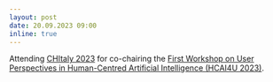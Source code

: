 ```yaml
---
layout: post
date: 20.09.2023 09:00
inline: true
---
```


Attending [CHItaly 2023](chitaly2023.it) for co-chairing the [First Workshop on User Perspectives in Human-Centred Artificial Intelligence (HCAI4U 2023)](https://sites.google.com/view/hcai4u2023/home-page).
